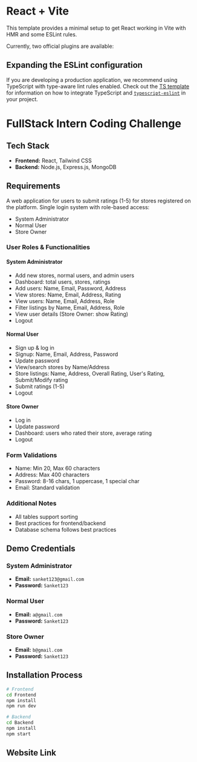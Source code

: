 # React + Vite

This template provides a minimal setup to get React working in Vite with HMR and some ESLint rules.

Currently, two official plugins are available:


## Expanding the ESLint configuration

If you are developing a production application, we recommend using TypeScript with type-aware lint rules enabled. Check out the [TS template](https://github.com/vitejs/vite/tree/main/packages/create-vite/template-react-ts) for information on how to integrate TypeScript and [`typescript-eslint`](https://typescript-eslint.io) in your project.
# FullStack Intern Coding Challenge

## Tech Stack

- **Frontend:** React, Tailwind CSS
- **Backend:** Node.js, Express.js, MongoDB

## Requirements
A web application for users to submit ratings (1-5) for stores registered on the platform. Single login system with role-based access:
- System Administrator
- Normal User
- Store Owner

### User Roles & Functionalities

#### System Administrator
- Add new stores, normal users, and admin users
- Dashboard: total users, stores, ratings
- Add users: Name, Email, Password, Address
- View stores: Name, Email, Address, Rating
- View users: Name, Email, Address, Role
- Filter listings by Name, Email, Address, Role
- View user details (Store Owner: show Rating)
- Logout

#### Normal User
- Sign up & log in
- Signup: Name, Email, Address, Password
- Update password
- View/search stores by Name/Address
- Store listings: Name, Address, Overall Rating, User's Rating, Submit/Modify rating
- Submit ratings (1-5)
- Logout

#### Store Owner
- Log in
- Update password
- Dashboard: users who rated their store, average rating
- Logout

### Form Validations
- Name: Min 20, Max 60 characters
- Address: Max 400 characters
- Password: 8-16 chars, 1 uppercase, 1 special char
- Email: Standard validation

### Additional Notes
- All tables support sorting
- Best practices for frontend/backend
- Database schema follows best practices

## Demo Credentials

### System Administrator
- **Email:** `sanket123@gmail.com`
- **Password:** `Sanket123`

### Normal User
- **Email:** `a@gmail.com`
- **Password:** `Sanket123`

### Store Owner
- **Email:** `b@gmail.com`
- **Password:** `Sanket123`

## Installation Process

```bash
# Frontend
cd Frontend
npm install
npm run dev

# Backend
cd Backend
npm install
npm start
```

## Website Link

<!-- Add your deployed website link here -->
